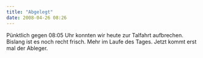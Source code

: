 ```yaml
---
title: "Abgelegt"
date: 2008-04-26 08:26
---
```

Pünktlich gegen 08:05 Uhr konnten wir heute zur Talfahrt aufbrechen. Bislang ist es noch recht frisch. Mehr im Laufe des Tages.  Jetzt kommt erst mal der Ableger.




